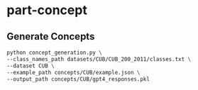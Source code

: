 # part-concept

## Generate Concepts

```bash
python concept_generation.py \
--class_names_path datasets/CUB/CUB_200_2011/classes.txt \
--dataset CUB \
--example_path concepts/CUB/example.json \
--output_path concepts/CUB/gpt4_responses.pkl
```
